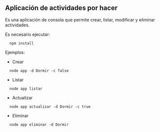 ## Aplicación de actividades por hacer

Es una aplicación de consola que permite crear, listar, modificar
y eliminar actividades.

Es necesario ejecutar:

`````
  npm install
`````

Ejemplos:

- Crear
```
  node app -d Dormir -c false
```

- Listar
```
  node app listar
```

- Actualizar 
```
  node app actualizar -d Dormir -c true
```

- Eliminar 
```
  node app eliminar -d Dormir
```
